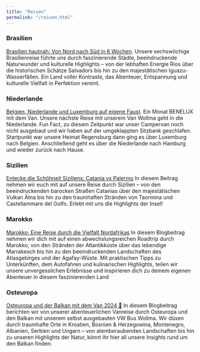 ```yaml
---
title: "Reisen"
permalink: "/reisen.html"
---
```



### Brasilien 
<a href="{% post_url 2022-09-24-brazil %}">Brasilien hautnah: Von Nord nach Süd in 6 Wochen</a>. Unsere sechswöchige Brasilienreise führte uns durch faszinierende Städte, beeindruckende Naturwunder und kulturelle Highlights – von der lebhaften Energie Rios über die historischen Schätze Salvadors bis hin zu den majestätischen Iguazu-Wasserfällen. Ein Land voller Kontraste, das Abenteuer, Entspannung und kulturelle Vielfalt in Perfektion vereint.

### Niederlande 
<a href="{% post_url 2023-02-06-benelux %}">Belgien, Niederlande und Luxemburg auf eigene Faust</a>. Ein Monat BENELUX mit dem Van. Unsere nächste Reise mit unserem Van Wollma geht in die Niederlande. Fun Fact, zu diesem Zeitpunkt war unser Campervan noch nicht ausgebaut und wir haben auf der umgeklappten Sitzbank geschlafen. Startpunkt war unsere Heimat Regensburg dann ging es über Luxemburg nach Belgien. Anschließend geht es über die Niederlande nach Hamburg und wieder zurück nach Hause. 

### Sizilien
<a href="{% post_url 2023-11-01-sicily %}">Entecke die Schöhneit Siziliens: Catania vs Palermo</a>
In diesem Beitrag nehmen wir euch mit auf unsere Reise durch Sizilien – von den beeindruckenden barocken Straßen Catanias über den majestätischen Vulkan Ätna bis hin zu den traumhaften Stränden von Taormina und Castellammare del Golfo. Erlebt mit uns die Highlights der Insel!

### Marokko 
<a href="{% post_url 2024-02-22-morocco %}">Marokko: Eine Reise durch die Vielfalt Nordafrikas</a>
In diesem Blogbeitrag nehmen wir dich mit auf einen abwechslungsreichen Roadtrip durch Marokko, von den Stränden der Atlantikküste über das lebendige Marrakesch bis hin zu den beeindruckenden Landschaften des Atlasgebirges und der Agafay-Wüste. Mit praktischen Tipps zu Unterkünften, dem Autofahren und kulinarischen Highlights, teilen wir unsere unvergesslichen Erlebnisse und inspirieren dich zu deinem eigenen Abenteuer in diesem faszinierenden Land

### Osteuropa 
<a href="{% post_url 2024-09-24-Osteuropa-Balkan %}">Osteuropa und der Balkan mit dem Van 2024 🚌</a> 
In diesem Blogbeitrag berichten wir von unserer abenteuerlichen Vanreise durch Osteuropa und den Balkan mit unserem selbst ausgebauten VW Bus Wollma. Wir düsen durch traumhafte Orte in Kroatien, Bosnien & Herzegowina, Montenegro, Albanien, Serbien und Ungarn – von atemberaubenden Landschaften bis hin zu unseren Highlights der Natur, könnt ihr hier all unsere Insights rund um den Balkan finden. 

